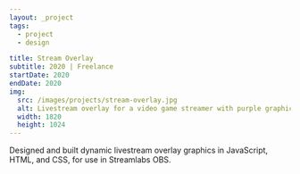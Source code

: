 ```yaml
---
layout: _project
tags:
  - project
  - design

title: Stream Overlay
subtitle: 2020 | Freelance
startDate: 2020
endDate: 2020
img:
  src: /images/projects/stream-overlay.jpg
  alt: Livestream overlay for a video game streamer with purple graphics styled like a retro JRPG.
  width: 1820
  height: 1024
---
```

Designed and built dynamic livestream overlay graphics in JavaScript, HTML, and CSS, for use in Streamlabs OBS.

